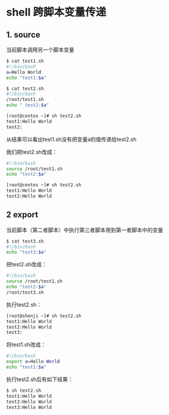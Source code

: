 # shell 跨脚本变量传递


## 1. source
当前脚本调用另一个脚本变量
```bash
$ cat test1.sh
#!/bin/bash
a=Hello World
echo "test1:$a"
```

```bash
$ cat test2.sh
#!/bin/bash
/root/test1.sh
echo " test2:$a"
```

```bash
[root@centos ~]# sh test2.sh
test1:Hello World
test2:
```

从结果可以看出test1.sh没有把变量a的值传递给test2.sh

我们把test2.sh改成：

```bash
#!/bin/bash
source /root/test1.sh
echo "test2:$a"
```
```bash
[root@centos ~]# sh test2.sh
test1:Hello World
test2:Hello World
```
## 2 export
当前脚本（第二者脚本）中执行第三者脚本用到第一者脚本中的变量

```bash
$ cat test3.sh
#!/bin/bash
echo "test3:$a"
```

把test2.sh改成：

```bash
#!/bin/bash
source /root/test1.sh
echo "test2:$a"
/root/test3.sh
```


执行test2.sh：

```bash
[root@shenji ~]# sh test2.sh
test1:Hello World
test2:Hello World
test3:
```
将test1.sh改成：

```bash
#!/bin/bash
export a=Hello World
echo "test1:$a"
```

执行test2.sh后有如下结果：

```bash
$ sh test2.sh
test1:Hello World
test2:Hello World
test3:Hello World
```
